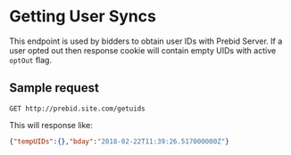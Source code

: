 # Getting User Syncs

This endpoint is used by bidders to obtain user IDs with Prebid Server.
If a user opted out then response cookie will contain empty UIDs with active `optOut` flag.

## Sample request

`GET http://prebid.site.com/getuids`

This will response like:
```json
{"tempUIDs":{},"bday":"2018-02-22T11:39:26.517000000Z"}
```
